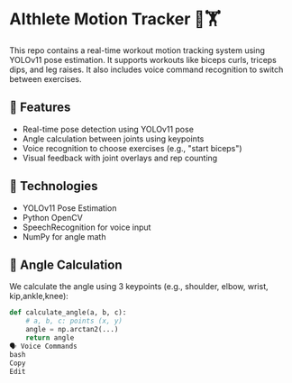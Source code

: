 # AIthlete Motion Tracker 📸🏋️

This repo contains a real-time workout motion tracking system using YOLOv11 pose estimation. It supports workouts like biceps curls, triceps dips, and leg raises. It also includes voice command recognition to switch between exercises.

## 🚀 Features
- Real-time pose detection using YOLOv11 pose
- Angle calculation between joints using keypoints
- Voice recognition to choose exercises (e.g., "start biceps")
- Visual feedback with joint overlays and rep counting

## 🧠 Technologies
- YOLOv11 Pose Estimation
- Python OpenCV
- SpeechRecognition for voice input
- NumPy for angle math

## 📐 Angle Calculation
We calculate the angle using 3 keypoints (e.g., shoulder, elbow, wrist, kip,ankle,knee):

```python
def calculate_angle(a, b, c):
    # a, b, c: points (x, y)
    angle = np.arctan2(...)
    return angle
🗣️ Voice Commands
bash
Copy
Edit
